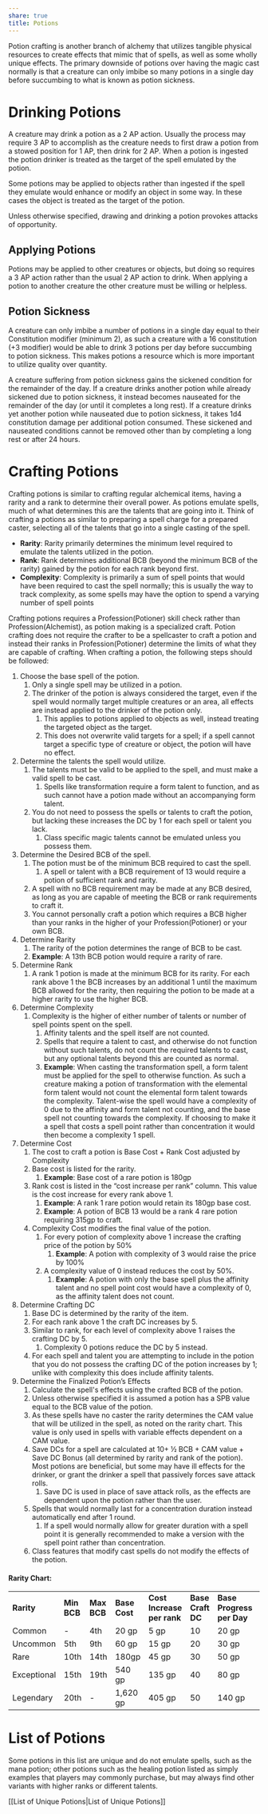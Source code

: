 ```yaml
---
share: true
title: Potions
---
```

Potion crafting is another branch of alchemy that utilizes tangible physical resources to create effects that mimic that of spells, as well as some wholly unique effects. The primary downside of potions over having the magic cast normally is that a creature can only imbibe so many potions in a single day before succumbing to what is known as potion sickness.

# Drinking Potions

A creature may drink a potion as a 2 AP action. Usually the process may require 3 AP to accomplish as the creature needs to first draw a potion from a stowed position for 1 AP, then drink for 2 AP. When a potion is ingested the potion drinker is treated as the target of the spell emulated by the potion.

Some potions may be applied to objects rather than ingested if the spell they emulate would enhance or modify an object in some way. In these cases the object is treated as the target of the potion.

Unless otherwise specified, drawing and drinking a potion provokes attacks of opportunity.

## Applying Potions

Potions may be applied to other creatures or objects, but doing so requires a 3 AP action rather than the usual 2 AP action to drink. When applying a potion to another creature the other creature must be willing or helpless.

## Potion Sickness

A creature can only imbibe a number of potions in a single day equal to their Constitution modifier (minimum 2), as such a creature with a 16 constitution (+3 modifier) would be able to drink 3 potions per day before succumbing to potion sickness. This makes potions a resource which is more important to utilize quality over quantity.

A creature suffering from potion sickness gains the sickened condition for the remainder of the day. If a creature drinks another potion while already sickened due to potion sickness, it instead becomes nauseated for the remainder of the day (or until it completes a long rest). If a creature drinks yet another potion while nauseated due to potion sickness, it takes 1d4 constitution damage per additional potion consumed. These sickened and nauseated conditions cannot be removed other than by completing a long rest or after 24 hours.

# Crafting Potions

Crafting potions is similar to crafting regular alchemical items, having a rarity and a rank to determine their overall power. As potions emulate spells, much of what determines this are the talents that are going into it. Think of crafting a potions as similar to preparing a spell charge for a prepared caster, selecting all of the talents that go into a single casting of the spell.

- **Rarity**: Rarity primarily determines the minimum level required to emulate the talents utilized in the potion.
- **Rank**: Rank determines additional BCB (beyond the minimum BCB of the rarity) gained by the potion for each rank beyond first.
- **Complexity**: Complexity is primarily a sum of spell points that would have been required to cast the spell normally; this is usually the way to track complexity, as some spells may have the option to spend a varying number of spell points

Crafting potions requires a Profession(Potioner) skill check rather than Profession(Alchemist), as potion making is a specialized craft. Potion crafting does not require the crafter to be a spellcaster to craft a potion and instead their ranks in Profession(Potioner) determine the limits of what they are capable of crafting. When crafting a potion, the following steps should be followed:

1. Choose the base spell of the potion.
    1. Only a single spell may be utilized in a potion.
    2. The drinker of the potion is always considered the target, even if the spell would normally target multiple creatures or an area, all effects are instead applied to the drinker of the potion only.
        1. This applies to potions applied to objects as well, instead treating the targeted object as the target.
        2. This does not overwrite valid targets for a spell; if a spell cannot target a specific type of creature or object, the potion will have no effect.
2. Determine the talents the spell would utilize.
    1. The talents must be valid to be applied to the spell, and must make a valid spell to be cast.
        1. Spells like transformation require a form talent to function, and as such cannot have a potion made without an accompanying form talent.
    2. You do not need to possess the spells or talents to craft the potion, but lacking these increases the DC by 1 for each spell or talent you lack.
        1. Class specific magic talents cannot be emulated unless you possess them.
3. Determine the Desired BCB of the spell.
    1. The potion must be of the minimum BCB required to cast the spell.
        1. A spell or talent with a BCB requirement of 13 would require a potion of sufficient rank and rarity.
    2. A spell with no BCB requirement may be made at any BCB desired, as long as you are capable of meeting the BCB or rank requirements to craft it.
    3. You cannot personally craft a potion which requires a BCB higher than your ranks in the higher of your Profession(Potioner) or your own BCB.
4. Determine Rarity
    1. The rarity of the potion determines the range of BCB to be cast.
    2. **Example**: A 13th BCB potion would require a rarity of rare.
5. Determine Rank
    1. A rank 1 potion is made at the minimum BCB for its rarity. For each rank above 1 the BCB increases by an additional 1 until the maximum BCB allowed for the rarity, then requiring the potion to be made at a higher rarity to use the higher BCB.
6. Determine Complexity
    1. Complexity is the higher of either number of talents or number of spell points spent on the spell.
        1. Affinity talents and the spell itself are not counted.
        2. Spells that require a talent to cast, and otherwise do not function without such talents, do not count the required talents to cast, but any optional talents beyond this are counted as normal.
        3. **Example**: When casting the transformation spell, a form talent must be applied for the spell to otherwise function. As such a creature making a potion of transformation with the elemental form talent would not count the elemental form talent towards the complexity. Talent-wise the spell would have a complexity of 0 due to the affinity and form talent not counting, and the base spell not counting towards the complexity. If choosing to make it a spell that costs a spell point rather than concentration it would then become a complexity 1 spell.
7. Determine Cost
    1. The cost to craft a potion is Base Cost + Rank Cost adjusted by Complexity
    2. Base cost is listed for the rarity.
        1. **Example**: Base cost of a rare potion is 180gp
    3. Rank cost is listed in the “cost increase per rank” column. This value is the cost increase for every rank above 1.
        1. **Example**: A rank 1 rare potion would retain its 180gp base cost.
        2. **Example**: A potion of BCB 13 would be a rank 4 rare potion requiring 315gp to craft.
    4. Complexity Cost modifies the final value of the potion.
        1. For every potion of complexity above 1 increase the crafting price of the potion by 50%
            1. **Example**: A potion with complexity of 3 would raise the price by 100%
        2. A complexity value of 0 instead reduces the cost by 50%.
            1. **Example**: A potion with only the base spell plus the affinity talent and no spell point cost would have a complexity of 0, as the affinity talent does not count.
8. Determine Crafting DC
    1. Base DC is determined by the rarity of the item.
    2. For each rank above 1 the craft DC increases by 5.
    3. Similar to rank, for each level of complexity above 1 raises the crafting DC by 5.
        1. Complexity 0 potions reduce the DC by 5 instead.
    4. For each spell and talent you are attempting to include in the potion that you do not possess the crafting DC of the potion increases by 1; unlike with complexity this does include affinity talents.
9. Determine the Finalized Potion’s Effects
    1. Calculate the spell's effects using the crafted BCB of the potion.
    2. Unless otherwise specified it is assumed a potion has a SPB value equal to the BCB value of the potion.
    3. As these spells have no caster the rarity determines the CAM value that will be utilized in the spell, as noted on the rarity chart. This value is only used in spells with variable effects dependent on a CAM value.
    4. Save DCs for a spell are calculated at 10+ ½ BCB + CAM value + Save DC Bonus (all determined by rarity and rank of the potion). Most potions are beneficial, but some may have ill effects for the drinker, or grant the drinker a spell that passively forces save attack rolls.
        1. Save DC is used in place of save attack rolls, as the effects are dependent upon the potion rather than the user.
    5. Spells that would normally last for a concentration duration instead automatically end after 1 round.
        1. If a spell would normally allow for greater duration with a spell point it is generally recommended to make a version with the spell point rather than concentration.
    6. Class features that modify cast spells do not modify the effects of the potion.

#### Rarity Chart:

|   |   |   |   |   |   |   |   |   |
|---|---|---|---|---|---|---|---|---|
|**Rarity**|**Min BCB**|**Max BCB**|**Base Cost**|**Cost Increase per rank**|**Base Craft DC**|**Base Progress per Day**|**Save DC Bonus**|**CAM Value**|
|Common|-|4th|20 gp|5 gp|10|20 gp|+1|2|
|Uncommon|5th|9th|60 gp|15 gp|20|30 gp|+2|4|
|Rare|10th|14th|180gp|45 gp|30|50 gp|+3|6|
|Exceptional|15th|19th|540 gp|135 gp|40|80 gp|+4|8|
|Legendary|20th|-|1,620 gp|405 gp|50|140 gp|+5|10|

# List of Potions

Some potions in this list are unique and do not emulate spells, such as the mana potion; other potions such as the healing potion listed as simply examples that players may commonly purchase, but may always find other variants with higher ranks or different talents.

[[List of Unique Potions|List of Unique Potions]]